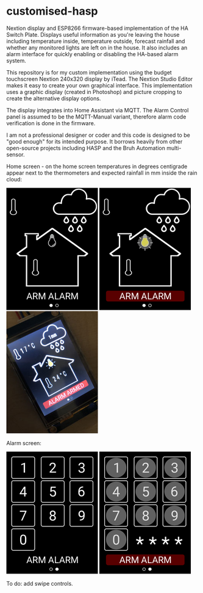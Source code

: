 # customised-hasp
Nextion display and ESP8266 firmware-based implementation of the HA Switch Plate. Displays useful information as you're leaving the house including temperature inside, temperature outside, forecast rainfall and whether any monitored lights are left on in the house. It also includes an alarm interface for quickly enabling or disabling the HA-based alarm system.

 

This repository is for my custom implementation using the budget touchscreen Nextion 240x320 display by iTead. The Nextion Studio Editor makes it easy to create your own graphical interface. This implementation uses a graphic display (created in Photoshop) and picture cropping to create the alternative display options.

 

The display integrates into Home Assistant via MQTT. The Alarm Control panel is assumed to be the MQTT-Manual variant, therefore alarm code verification is done in the firmware.

 

I am not a professional designer or coder and this code is designed to be "good enough" for its intended purpose. It borrows heavily from other open-source projects including HASP and the Bruh Automation multi-sensor.

Home screen - on the home screen temperatures in degrees centigrade appear next to the thermometers and expected rainfall in mm inside the rain cloud:

![home](./graphics/Home_240x320.png)
![home_pressed](./graphics/Home-press_240x320.png)
![home_real_world](./graphics/real_world.jpeg)


Alarm screen:

![alarm](./graphics/Alarm_240x320.png)
![alarm_pressed](./graphics/Alarm-press_240x320.png)

To do: add swipe controls.
